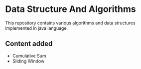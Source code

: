 # Data Structure And Algorithms
This repository contains various algorithms and data structures implemented in java language.

## Content added
- Cumulative Sum
- Sliding Window